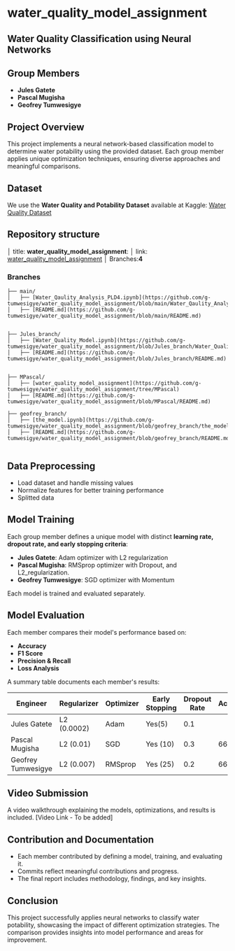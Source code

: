 # water_quality_model_assignment

## Water Quality Classification using Neural Networks

## Group Members
- **Jules Gatete**
- **Pascal Mugisha**
- **Geofrey Tumwesigye**

## Project Overview
This project implements a neural network-based classification model to determine water potability using the provided dataset. Each group member applies unique optimization techniques, ensuring diverse approaches and meaningful comparisons.

## Dataset
We use the **Water Quality and Potability Dataset** available at Kaggle:
[Water Quality Dataset](https://www.kaggle.com/datasets/uom190346a/water-quality-and-potability?select=water_potability.csv)

## Repository structure
│ title: **water_quality_model_assignment**:
│ link: [water_quality_model_assignment](https://github.com/g-tumwesigye/water_quality_model_assignment)
│ Branches:**4** 

### Branches
```
├── main/
│   ├── [Water_Qaulity_Analysis_PLD4.ipynb](https://github.com/g-tumwesigye/water_quality_model_assignment/blob/main/Water_Qaulity_Analysis_PLD4.ipynb)
│   ├── [README.md](https://github.com/g-tumwesigye/water_quality_model_assignment/blob/main/README.md)


├── Jules_branch/
│   ├── [Water_Quality_Model.ipynb](https://github.com/g-tumwesigye/water_quality_model_assignment/blob/Jules_branch/Water_Quality_Model.ipynb)
│   ├── [README.md](https://github.com/g-tumwesigye/water_quality_model_assignment/blob/Jules_branch/README.md)


├── MPascal/
│   ├── [water_quality_model_assignment](https://github.com/g-tumwesigye/water_quality_model_assignment/tree/MPascal)
│   ├── [README.md](https://github.com/g-tumwesigye/water_quality_model_assignment/blob/MPascal/README.md)

├── geofrey_branch/
│   ├── [the_model.ipynb](https://github.com/g-tumwesigye/water_quality_model_assignment/blob/geofrey_branch/the_model.ipynb)
│   ├── [README.md](https://github.com/g-tumwesigye/water_quality_model_assignment/blob/geofrey_branch/README.md)


```
## Data Preprocessing
- Load dataset and handle missing values
- Normalize features for better training performance
- Splitted data 

## Model Training
Each group member defines a unique model with distinct **learning rate, dropout rate, and early stopping criteria**:
- **Jules Gatete**: Adam optimizer with L2 regularization
- **Pascal Mugisha**: RMSprop optimizer with Dropout, and L2_regularization.
- **Geofrey Tumwesigye**: SGD optimizer with Momentum

Each model is trained and evaluated separately.

## Model Evaluation
Each member compares their model's performance based on:
- **Accuracy**
- **F1 Score**
- **Precision & Recall**
- **Loss Analysis**

A summary table documents each member's results:

| Engineer | Regularizer | Optimizer | Early Stopping | Dropout Rate | Accuracy | F1 Score | Recall | Precision |
|----------|------------|-----------|---------------|-------------|---------|---------|--------|----------|
| Jules Gatete | L2 (0.0002) | Adam | Yes(5) | 0.1 | | 67% | 0.583 | 0.593 | 0.572|
| Pascal Mugisha |L2 (0.01) | SGD | Yes (10) | 0.3 | 66.2% | 0.301 | 0.187 | 0.778 |
| Geofrey Tumwesigye | L2 (0.007) | RMSprop |Yes (25) |0.2 | 66.87% | 0.583 |0.594 | 0.572 |

## Video Submission
A video walkthrough explaining the models, optimizations, and results is included. 
[Video Link - To be added]

## Contribution and Documentation
- Each member contributed by defining a model, training, and evaluating it.
- Commits reflect meaningful contributions and progress.
- The final report includes methodology, findings, and key insights.

## Conclusion
This project successfully applies neural networks to classify water potability, showcasing the impact of different optimization strategies. The comparison provides insights into model performance and areas for improvement.
